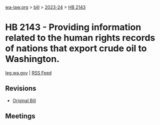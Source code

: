 [wa-law.org](/) > [bill](/bill/) > [2023-24](/bill/2023-24/) > [HB 2143](/bill/2023-24/hb/2143/)

# HB 2143 - Providing information related to the human rights records of nations that export crude oil to Washington.
[leg.wa.gov](https://app.leg.wa.gov/billsummary?BillNumber=2143&Year=2023&Initiative=false) | [RSS Feed](./rss.xml)

## Revisions
* [Original Bill](1/)

## Meetings